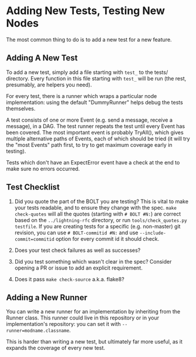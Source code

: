 # Adding New Tests, Testing New Nodes

The most common thing to do is to add a new test for a new feature.

## Adding A New Test

To add a new test, simply add a file starting with `test_` to the
tests/ directory.  Every function in this file starting with `test_`
will be run (the rest, presumably, are helpers you need).

For every test, there is a runner which wraps a particular node
implementation: using the default "DummyRunner" helps debug the tests
themselves.

A test consists of one or more Event (e.g. send a message, receive a
message), in a DAG.  The test runner repeats the test until every
Event has been covered.  The most important event is probably
TryAll(), which gives multiple alternative paths of Events, each of
which should be tried (it will try the "most Events" path first, to
try to get maximum coverage early in testing).

Tests which don't have an ExpectError event have a check at the end to
make sure no errors occurred.

## Test Checklist

1. Did you quote the part of the BOLT you are testing?  This is vital
   to make your tests readable, and to ensure they change with the
   spec.  `make check-quotes` will all the quotes (starting with `#
   BOLT #N:`) are correct based on the `../lightning-rfc` directory,
   or run `tools/check_quotes.py testfile`.  If you are creating tests
   for a specific (e.g. non-master) git revision, you can use `#
   BOLT-commitid #N:` and use `--include-commit=commitid` option for
   every commit id it should check.

2. Does your test check failures as well as successes?

3. Did you test something which wasn't clear in the spec?  Consider
   opening a PR or issue to add an explicit requirement.

4. Does it pass `make check-source` a.k.a. flake8?

## Adding a New Runner

You can write a new runner for an implementation by inheriting from
the Runner class.  This runner could live in this repository or in
your implementation's repository: you can set it with
`--runner=modname.classname`.

This is harder than writing a new test, but ultimately far more
useful, as it expands the coverage of every new test.

